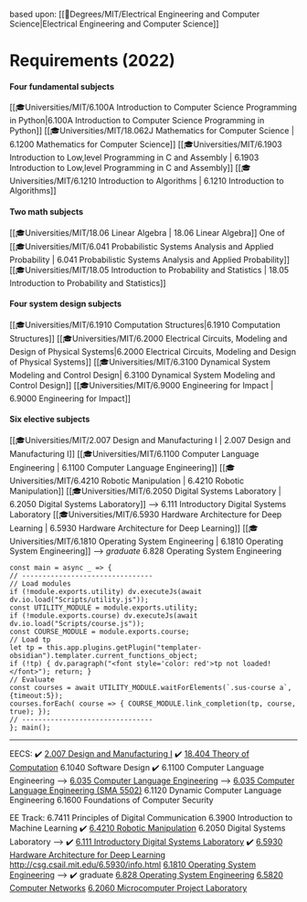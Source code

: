 based upon: [[📜Degrees/MIT/Electrical Engineering and Computer Science|Electrical Engineering and Computer Science]]

# Requirements (2022)

#### Four fundamental subjects

<span class="sus-course">[[🎓Universities/MIT/6.100A Introduction to Computer Science Programming in Python|6.100A Introduction to Computer Science Programming in Python]]</span>
<span class="sus-course">[[🎓Universities/MIT/18.062J Mathematics for Computer Science | 6.1200 Mathematics for Computer Science]]</span>
<span class="sus-course">[[🎓Universities/MIT/6.1903 Introduction to Low,level Programming in C and Assembly | 6.1903 Introduction to Low,level Programming in C and Assembly]]</span>
<span class="sus-course">[[🎓Universities/MIT/6.1210 Introduction to Algorithms | 6.1210 Introduction to Algorithms]]</span>

#### Two math subjects
<span class="sus-course">[[🎓Universities/MIT/18.06 Linear Algebra | 18.06 Linear Algebra]]</span>
One of 
<span class="sus-course">[[🎓Universities/MIT/6.041 Probabilistic Systems Analysis and Applied Probability | 6.041 Probabilistic Systems Analysis and Applied Probability]]</span>
<span class="sus-course">[[🎓Universities/MIT/18.05 Introduction to Probability and Statistics | 18.05 Introduction to Probability and Statistics]]</span>

#### Four system design subjects
<span class="sus-course">[[🎓Universities/MIT/6.1910 Computation Structures|6.1910 Computation Structures]]</span>
<span class="sus-course">[[🎓Universities/MIT/6.2000 Electrical Circuits, Modeling and Design of Physical Systems|6.2000 Electrical Circuits, Modeling and Design of Physical Systems]]</span>
<span class="sus-course">[[🎓Universities/MIT/6.3100 Dynamical System Modeling and Control Design| 6.3100 Dynamical System Modeling and Control Design]]</span>
<span class="sus-course">[[🎓Universities/MIT/6.9000 Engineering for Impact | 6.9000 Engineering for Impact]]</span>

#### Six elective subjects
<span class="sus-course">[[🎓Universities/MIT/2.007 Design and Manufacturing I | 2.007 Design and Manufacturing I]]</span>
<span class="sus-course">[[🎓Universities/MIT/6.1100 Computer Language Engineering | 6.1100 Computer Language Engineering]]</span>
<span class="sus-course">[[🎓Universities/MIT/6.4210 Robotic Manipulation | 6.4210 Robotic Manipulation]]</span>
<span class="sus-course">[[🎓Universities/MIT/6.2050 Digital Systems Laboratory | 6.2050 Digital Systems Laboratory]]</span> --> 6.111 Introductory Digital Systems Laboratory
<span class="sus-course">[[🎓Universities/MIT/6.5930 Hardware Architecture for Deep Learning | 6.5930 Hardware Architecture for Deep Learning]]</span>
<span class="sus-course">[[🎓Universities/MIT/6.1810 Operating System Engineering | 6.1810 Operating System Engineering]]</span> --> *graduate* 6.828 Operating System Engineering

```dataviewjs
const main = async _ => {
// --------------------------------
// Load modules
if (!module.exports.utility) dv.executeJs(await dv.io.load("Scripts/utility.js"));
const UTILITY_MODULE = module.exports.utility;
if (!module.exports.course) dv.executeJs(await dv.io.load("Scripts/course.js"));
const COURSE_MODULE = module.exports.course;
// Load tp
let tp = this.app.plugins.getPlugin("templater-obsidian").templater.current_functions_object;
if (!tp) { dv.paragraph("<font style='color: red'>tp not loaded!</font>"); return; }
// Evaluate
const courses = await UTILITY_MODULE.waitForElements(`.sus-course a`, {timeout:5});
courses.forEach( course => { COURSE_MODULE.link_completion(tp, course, true); });
// --------------------------------
}; main();
```

---

EECS:
✔️ [2.007 Design and Manufacturing I](https://ocw.mit.edu/courses/2-007-design-and-manufacturing-i-spring-2009/pages/related-resources/)
✔️ [18.404 Theory of Computation](https://ocw.mit.edu/courses/18-404j-theory-of-computation-fall-2020/)
6.1040 Software Design
✔️ 6.1100 Computer Language Engineering 
--> [6.035 Computer Language Engineering](https://ocw.mit.edu/courses/6-035-computer-language-engineering-spring-2010/)
--> [6.035 Computer Language Engineering (SMA 5502)](https://ocw.mit.edu/courses/6-035-computer-language-engineering-sma-5502-fall-2005/)
6.1120 Dynamic Computer Language Engineering
6.1600 Foundations of Computer Security

EE Track:
6.7411 Principles of Digital Communication 
6.3900 Introduction to Machine Learning 
✔️ [6.4210 Robotic Manipulation](https://ocw.mit.edu/courses/6-4210-robotic-manipulation-fall-2022/)
6.2050 Digital Systems Laboratory --> ✔️ [6.111 Introductory Digital Systems Laboratory](https://ocw.mit.edu/courses/6-111-introductory-digital-systems-laboratory-spring-2006/)
✔️ [6.5930 Hardware Architecture for Deep Learning](http://student.mit.edu/catalog/search.cgi?search=6.5930) http://csg.csail.mit.edu/6.5930/info.html
[6.1810 Operating System Engineering](http://student.mit.edu/catalog/search.cgi?search=6.1810) --> ✔️ graduate [6.828 Operating System Engineering](https://ocw.mit.edu/courses/6-828-operating-system-engineering-fall-2012/)
[6.5820 Computer Networks](http://student.mit.edu/catalog/search.cgi?search=6.5820)
[6.2060 Microcomputer Project Laboratory](http://student.mit.edu/catalog/search.cgi?search=6.2060)